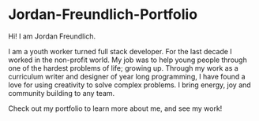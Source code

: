 # Jordan-Freundlich-Portfolio

Hi! I am Jordan Freundlich. 

I am a youth worker turned full stack developer. For the last decade I worked in the non-profit world. My job was to help young people through one of the hardest problems of life; growing up. Through my work as a curriculum writer and designer of year long programming, I have found a love for using creativity to solve complex problems. I bring energy, joy and community building to any team.

Check out my portfolio to learn more about me, and see my work! 